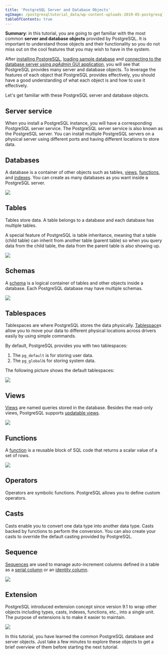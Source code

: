 ```yaml
---
title: 'PostgreSQL Server and Database Objects'
ogImage: /postgresqltutorial_data/wp-content-uploads-2019-05-postgresql-databases.png
tableOfContents: true
---
```



**Summary**: in this tutorial, you are going to get familiar with the most common **server and database objects** provided by PostgreSQL. It is important to understand those objects and their functionality so you do not miss out on the cool features that you may wish to have in the system.

After [installing PostgreSQL](/postgresql/postgresql-getting-started/install-postgresql), [loading sample database](/postgresql/postgresql-getting-started/load-postgresql-sample-database) and [connecting to the database server using _pgAdmin_ GUI application](/postgresql/postgresql-getting-started/connect-to-postgresql-database), you will see that PostgreSQL provides many server and database objects. To leverage the features of each object that PostgreSQL provides effectively, you should have a good understanding of what each object is and how to use it effectively.

Let's get familiar with these PostgreSQL server and database objects.

## Server service

When you install a PostgreSQL instance, you will have a corresponding PostgreSQL server service. The PostgreSQL server service is also known as the PostgreSQL server. You can install multiple PostgreSQL servers on a physical server using different ports and having different locations to store data.

## Databases

A database is a container of other objects such as tables, [views](/postgresql/postgresql-views), [functions](/postgresql/postgresql-stored-procedures), and [indexes](/postgresql/postgresql-indexes). You can create as many databases as you want inside a PostgreSQL server.

![](/postgresqltutorial_data/wp-content-uploads-2019-05-postgresql-databases.png)

## Tables

Tables store data. A table belongs to a database and each database has multiple tables.

A special feature of PostgreSQL is table inheritance, meaning that a table (child table) can inherit from another table (parent table) so when you query data from the child table, the data from the parent table is also showing up.

![](/postgresqltutorial_data/wp-content-uploads-2019-05-postgresql-tables.png)

## Schemas

A [schema](/postgresql/postgresql-administration/postgresql-schema) is a logical container of tables and other objects inside a database. Each PostgreSQL database may have multiple schemas.

![](/postgresqltutorial_data/wp-content-uploads-2019-05-postgresql-schema.png)

## Tablespaces

Tablespaces are where PostgreSQL stores the data physically. [Tablespace](/postgresql/postgresql-administration/postgresql-create-tablespace)s allow you to move your data to different physical locations across drivers easily by using simple commands.

By default, PostgreSQL provides you with two tablespaces:

1. The `pg_default` is for storing user data.
2. The `pg_global`is for storing system data.

The following picture shows the default tablespaces:

![](/postgresqltutorial_data/wp-content-uploads-2019-05-postgresql-tablespace.png)

## Views

[Views](/postgresql/postgresql-views) are named queries stored in the database. Besides the read-only views, PostgreSQL supports [updatable views](/postgresql/postgresql-views/postgresql-updatable-views).

![](/postgresqltutorial_data/wp-content-uploads-2019-05-postgresql-views.png)

## Functions

A [function](/postgresql/postgresql-stored-procedures) is a reusable block of SQL code that returns a scalar value of a set of rows.

![](/postgresqltutorial_data/wp-content-uploads-2019-05-postgresql-functions.png)

## Operators

Operators are symbolic functions. PostgreSQL allows you to define custom operators.

## Casts

Casts enable you to convert one data type into another data type. Casts backed by functions to perform the conversion. You can also create your casts to override the default casting provided by PostgreSQL.

## Sequence

[Sequences](/postgresql/postgresql-sequences) are used to manage auto-increment columns defined in a table as a [serial column](/postgresql/postgresql-tutorial/postgresql-serial) or an [identity column](/postgresql/postgresql-tutorial/postgresql-identity-column).

![](/postgresqltutorial_data/wp-content-uploads-2019-05-postgresql-sequence.png)

## Extension

PostgreSQL introduced extension concept since version 9.1 to wrap other objects including types, casts, indexes, functions, etc., into a single unit. The purpose of extensions is to make it easier to maintain.

![](/postgresqltutorial_data/wp-content-uploads-2019-05-postgresql-extension.png)

In this tutorial, you have learned the common PostgreSQL database and server objects. Just take a few minutes to explore these objects to get a brief overview of them before starting the next tutorial.
